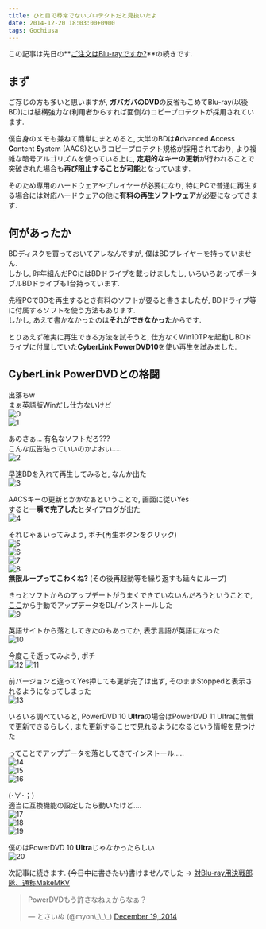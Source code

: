 ```yaml
---
title: ひと目で尋常でないプロテクトだと見抜いたよ
date: 2014-12-20 18:03:00+0900
tags: Gochiusa
---
```


この記事は先日の**[ご注文はBlu-rayですか?](/blog/2014-12-19/gochiusa_blu_ray_photo_review/)**の続きです.

## まず

ご存じの方も多いと思いますが, **ガバガバのDVD**の反省もこめてBlu-ray(以後BD)には結構強力な(利用者からすれば面倒な)コピープロテクトが採用されています.

僕自身のメモも兼ねて簡単にまとめると, 大半のBDは**A**dvanced **A**ccess **C**ontent **S**ystem (AACS)というコピープロテクト規格が採用されており, より複雑な暗号アルゴリズムを使っている上に, **定期的なキーの更新**が行われることで突破された場合も**再び阻止することが可能**となっています.

そのため専用のハードウェアやプレイヤーが必要になり, 特にPCで普通に再生する場合には対応ハードウェアの他に**有料の再生ソフトウェア**が必要になってきます.

## 何があったか

BDディスクを買っておいてアレなんですが, 僕はBDプレイヤーを持っていません.  
しかし, 昨年組んだPCにはBDドライブを載っけましたし, いろいろあってポータブルBDドライブも1台持っています.

先程PCでBDを再生するとき有料のソフトが要ると書きましたが, BDドライブ等に付属するソフトを使う方法もあります.  
しかし, あえて書かなかったのは**それができなかった**からです.

とりあえず確実に再生できる方法を試そうと, 仕方なくWin10TPを起動しBDドライブに付属していた**CyberLink PowerDVD10**を使い再生を試みました.

<!--more-->

## CyberLink PowerDVDとの格闘

出落ちw  
まぁ英語版Winだし仕方ないけど  
![0](https://lh6.googleusercontent.com/-Kzbmv-o4iws/VJUvSH0c-UI/AAAAAAAADyw/c2jKamgjX6E/s800/0.png)  
![1](https://lh3.googleusercontent.com/-FliyFpsZXgI/VJUvSbjUgyI/AAAAAAAADy4/nee6w8JWLoM/s640/1.png)

あのさぁ... 有名なソフトだろ???  
こんな広告貼っていいのかよおい.....  
![2](https://lh5.googleusercontent.com/-3mYHaAAqCJQ/VJUvXJnz7bI/AAAAAAAAD0I/0TtaTduam5o/s640/2.png)

早速BDを入れて再生してみると, なんか出た  
![3](https://lh5.googleusercontent.com/-eHLWT4TyvOE/VJUvXeNCkzI/AAAAAAAAD0A/mAQzZKL4Izg/s800/3.png)

AACSキーの更新とかかなぁということで, 画面に従いYes  
すると**一瞬で完了した**とダイアログが出た  
![4](https://lh4.googleusercontent.com/-DjxS3mCr984/VJUvYMHeslI/AAAAAAAAD0U/appCKAAFX0I/s800/4.png)

それじゃぁいってみよう, ポチ(再生ボタンをクリック)  
![5](https://lh4.googleusercontent.com/-2dUHaNHtLus/VJUvY7SX1xI/AAAAAAAAD0o/lJSzFtyVnyc/s640/5.png)  
![6](https://lh5.googleusercontent.com/-t56KcnIqTcA/VJUvZfqa-cI/AAAAAAAAD0g/xdHq0UNy0ms/s800/6.png)  
![7](https://lh4.googleusercontent.com/-d7gU7WbjyWQ/VJUvZpaEmmI/AAAAAAAAD1A/7-3cV4Uk9kk/s640/7.png)  
![8](https://lh4.googleusercontent.com/-D4q-MdXQQDA/VJUvZ6zPRwI/AAAAAAAAD0k/JCkuPwm6TOw/s800/8.png)  
**無限ループってこわくね?** (その後再起動等を繰り返すも延々にループ)

きっとソフトからのアップデートがうまくできていないんだろうということで, [ここ](http://www.cyberlink.com/support/powerdvd-ultra/patches_en_US.html)から手動でアップデータをDL/インストールした  
![9](https://lh4.googleusercontent.com/-HilKffX_XqE/VJUvaFl6VgI/AAAAAAAAD0s/QkvpLd5voTo/s800/9.png)

英語サイトから落としてきたのもあってか, 表示言語が英語になった  
![10](https://lh3.googleusercontent.com/-o47gw9UY2k4/VJUvSe2g00I/AAAAAAAADy0/1sdglC5hoJ4/s800/10.png)

今度こそ逝ってみよう, ポチ  
![12](https://lh4.googleusercontent.com/-vwjitOKzxb8/VJUvTyxvpQI/AAAAAAAAD08/iYXAu6SlrbU/s640/12.png)
![11](https://lh3.googleusercontent.com/-L6KVzZJ72DI/VJUvTIFB2oI/AAAAAAAAD1E/V1SkfrOrAKc/s800/11.png)

前バージョンと違ってYes押しても更新完了は出ず, そのままStoppedと表示されるようになってしまった  
![13](https://lh6.googleusercontent.com/-x6yaNePe-kk/VJUvUHJwgbI/AAAAAAAAD00/2wLW8FoPqPk/s800/13.png)

いろいろ調べていると, PowerDVD 10 **Ultra**の場合はPowerDVD 11 Ultraに無償で更新できるらしく, また更新することで見れるようになるという情報を見つけた

ってことでアップデータを落としてきてインストール.....  
![14](https://lh6.googleusercontent.com/-P2HilSfxEe0/VJUvUM3EsYI/AAAAAAAAD04/kjS1D8gIjSw/s800/14.png)  
![15](https://lh4.googleusercontent.com/-Tx0svd1dmFU/VJUvVPUSrZI/AAAAAAAADzk/cjX77jxLPQY/s800/15.png)  
![16](https://lh6.googleusercontent.com/-pJIgmBuNk2E/VJUvVNO0S5I/AAAAAAAADzs/0z-ZslVI1Bs/s800/16.png)

(･∀･；)  
適当に互換機能の設定したら動いたけど....  
![17](https://lh6.googleusercontent.com/-6Mxfxx1Vrxc/VJUvVuhy_WI/AAAAAAAADzc/CoCRWORmuTk/s800/17.png)  
![18](https://lh5.googleusercontent.com/-g713JPoA3x4/VJUvVyWceCI/AAAAAAAADzg/HQlkV83sQK4/s800/18.png)  
![19](https://lh4.googleusercontent.com/-RDpPKMiKcvM/VJUvWPxSCoI/AAAAAAAADzo/TepFIbP2VWc/s800/19.png)

僕のはPowerDVD 10 **Ultra**じゃなかったらしい  
![20](https://lh3.googleusercontent.com/-Re1JICduWo4/VJUvXHypY1I/AAAAAAAAD0E/PZAAil0Z7yc/s800/20.png)

次記事に続きます. <del>(今日中に書きたい)</del>書けませんでした → [対Blu-ray用決戦部隊、通称MakeMKV](/blog/2014-12-21/play_blu_rau_in_archlinux/)

<blockquote class="twitter-tweet tw-align-center" lang="en"><p>PowerDVDもう許さなねぇからなぁ？</p>&mdash; とさいぬ (@myon\_\_\_) <a href="https://twitter.com/myon___/status/545908000934727681">December 19, 2014</a></blockquote>
<script async src="//platform.twitter.com/widgets.js" charset="utf-8"></script>
